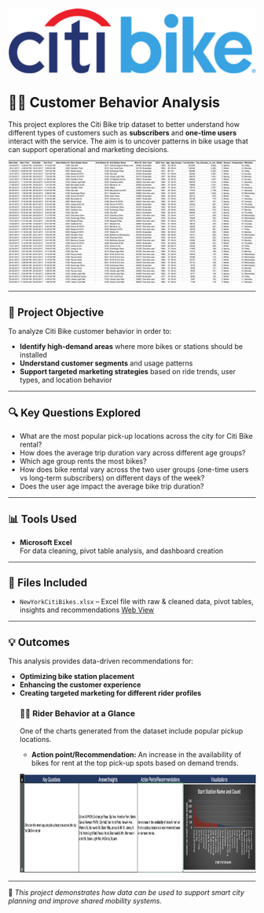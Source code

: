     
<p align="center">
  <img src="CitiBike.png" alt="Citi Bike Logo" width="600"/>
</p>

# 👪🏾 Customer Behavior Analysis

This project explores the Citi Bike trip dataset to better understand how different types of customers such as **subscribers** and **one-time users**  interact with the service. The aim is to uncover patterns in bike usage that can support operational and marketing decisions.
  <p align="center">
  <img src="CBData.png" alt="Citi Bike Logo" width="750"/>
</p>
    
---

## 🎯 Project Objective 

To analyze Citi Bike customer behavior in order to:

- **Identify high-demand areas** where more bikes or stations should be installed
- **Understand customer segments** and usage patterns
- **Support targeted marketing strategies** based on ride trends, user types, and location behavior

---

## 🔍 Key Questions Explored

- What are the most popular pick-up locations across the city for Citi Bike rental?
- How does the average trip duration vary across different age groups?
- Which age group rents the most bikes?
- How does bike rental vary across the two user groups (one-time users vs long-term subscribers) on different days of the week?
- Does the user age impact the average bike trip duration?

---

## 📊 Tools Used

- **Microsoft Excel**  
  For data cleaning, pivot table analysis, and dashboard creation

---

## 📁 Files Included

- `NewYorkCitiBikes.xlsx` – Excel file with raw & cleaned data, pivot tables, insights and recommendations
  [Web View](https://1drv.ms/x/c/2d0f9638f277c6b4/EfwP7HUSckZKtIyqng0SYOgB2HIiRTL5uKJPpn23itxMjA)


---

## 💡 Outcomes

This analysis provides data-driven recommendations for:

- **Optimizing bike station placement**
- **Enhancing the customer experience**
- **Creating targeted marketing for different rider profiles**
    ### 🚴🏾 Rider Behavior at a Glance
     One  of the charts generated from the dataset include popular pickup locations.
  - **Action point/Recommendation:** An increase in the availability of bikes for rent at the top pick-up spots based on demand trends.

    <p align="center">
  <img src="Summary.png" alt="Summary" width="1500" height="200">
</p>

---

📍 *This project demonstrates how data can be used to support smart city planning and improve shared mobility systems.*


